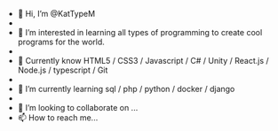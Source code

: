 - 👋 Hi, I’m @KatTypeM
- 
- 👀 I’m interested in learning all types of programming to create cool programs for the world.
- 
- 🐾 Currently know HTML5 / CSS3 / Javascript / C# / Unity / React.js / Node.js / typescript / Git
- 
- 🌱 I’m currently learning  sql / php / python / docker / django
- 
- 💞️ I’m looking to collaborate on ... 
- 📫 How to reach me... 

<!---
KatTypeM/KatTypeM is a ✨ special ✨ repository because its `README.md` (this file) appears on your GitHub profile.
You can click the Preview link to take a look at your changes.
--->
